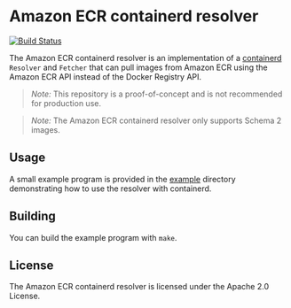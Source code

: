 # Amazon ECR containerd resolver

[![Build Status](https://travis-ci.org/samuelkarp/amazon-ecr-containerd-resolver.svg?branch=master)](https://travis-ci.org/samuelkarp/amazon-ecr-containerd-resolver)

The Amazon ECR containerd resolver is an implementation of a
[containerd](https://github.com/containerd/containerd)
`Resolver` and `Fetcher` that can pull images from Amazon ECR using the Amazon
ECR API instead of the Docker Registry API.

> *Note:* This repository is a proof-of-concept and is not recommended for
> production use.

> *Note:* The Amazon ECR containerd resolver only supports Schema 2 images.

## Usage

A small example program is provided in the [example](tree/master/example)
directory demonstrating how to use the resolver with containerd.

## Building

You can build the example program with `make`.

## License

The Amazon ECR containerd resolver is licensed under the Apache 2.0 License.